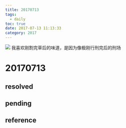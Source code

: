 ```yaml
---
title: 20170713
tags:
  - daily
toc: true
date: 2017-07-13 11:13:33
category: 2017
---
```

![](/images/20170713.png)
我喜欢刚割完草后的味道，是因为像极刚行刑完后的刑场
<!--more-->

# 20170713

## resolved

## pending

## reference